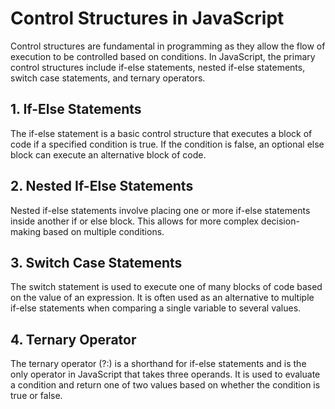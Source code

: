 # Control Structures in JavaScript 
Control structures are fundamental in programming as they allow the flow of execution to be controlled based on conditions. In JavaScript, the primary control structures include if-else statements, nested if-else statements, switch case statements, and ternary operators. 

## 1. If-Else Statements
The if-else statement is a basic control structure that executes a block of code if a specified condition is true. If the condition is false, an optional else block can execute an alternative block of code.

## 2. Nested If-Else Statements
Nested if-else statements involve placing one or more if-else statements inside another if or else block. This allows for more complex decision-making based on multiple conditions.

## 3. Switch Case Statements
The switch statement is used to execute one of many blocks of code based on the value of an expression. It is often used as an alternative to multiple if-else statements when comparing a single variable to several values.

## 4. Ternary Operator
The ternary operator (?:) is a shorthand for if-else statements and is the only operator in JavaScript that takes three operands. It is used to evaluate a condition and return one of two values based on whether the condition is true or false.

